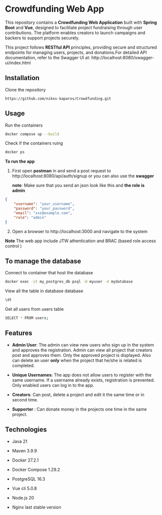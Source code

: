 # Crowdfunding Web App

This repository contains a **Crowdfunding Web Application** built with **Spring Boot** and **Vue**, designed to facilitate project fundraising through user contributions. The platform enables creators to launch campaigns and backers to support projects securely.

This project follows **RESTful API** principles, providing secure and structured endpoints for managing users, projects, and donations.For detailed API documentation, refer to the Swagger UI at: http://localhost:8080/swagger-ui/index.html  

## Installation

Clone the repository
```
https://github.com/nikos-kaparos/Crowdfunding.git
```
## Usage
Run the containers
```bash
docker compose up --build
```
Check if the containers ruing
```bash
docker ps
``` 
**To run the app**

1. First open **postman** in and send a post request to http://localhost:8080/api/auth/signup
or you can also use the **swagger**

    **note**: Make sure that you send an json look like this and **the role is admin**   
```json
{
    "username": "your_username",
    "password": "your_password",
    "email": "xxx@example.com",
    "role": "admin"
}
```
2. Open a browser to http://localhost:3000 and navigate to the system

**Note** The web app include JTW athentication and BRAC (based role access control )

## To manage the database 

Connect to container that host the database
```bash
docker exec -it my_postgres_db psql -U myuser -d mydatabase
```
View all the table in database database
```bash
\dt
```
Get all users from users table 
```bash
SELECT * FROM users;
```
## Features

- **Admin User**: The admin can view new users who sign up in the system and approves the registration. Admin can view all project that creators post and approves them. Only the approved project is displayed. Also can delete an user **only** when the project that he/she is related is completed.

- **Unique Usernames**: The app does not allow users to register with the same username. If a username already exists, registration is prevented. Only enabled users can log in to the app.
- **Creators**: Can post, delete a project and edit it the same time or in second time.

- **Supporter** : Can donate money in the projects one time in the same project.  

## Technologies
- Java 21
- Maven 3.9.9
- Docker 27.2.1 

- Docker Compose 1.29.2
- PostgreSQL 16.3
- Vue cli 5.0.8
- Node.js 20
- Nginx last stable version 


                                                                                                                                                                                                                                                                                                                                
